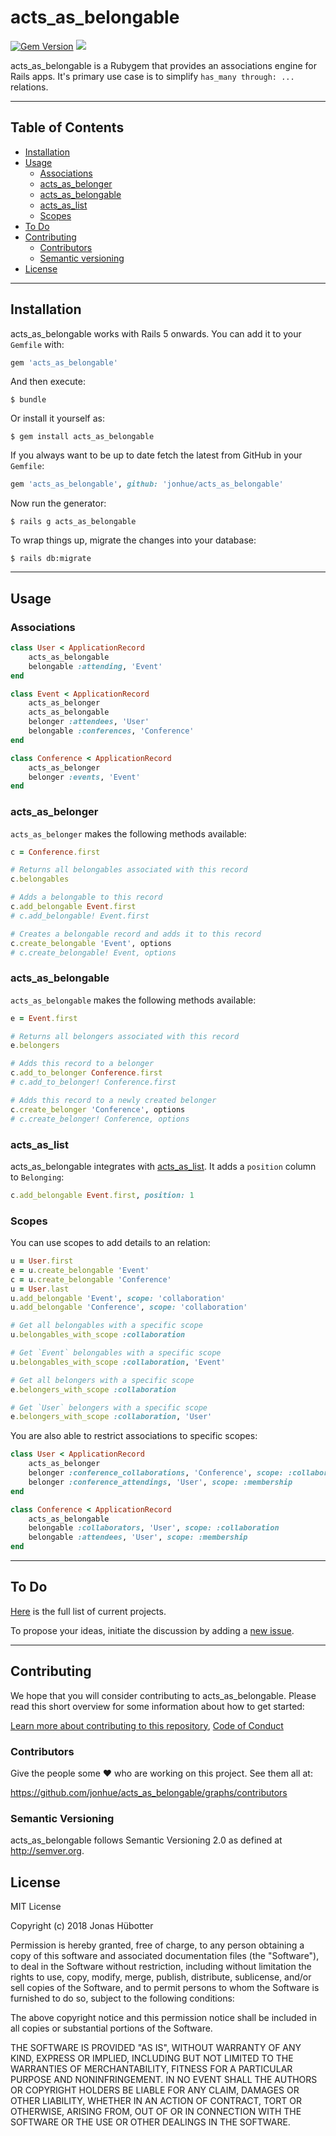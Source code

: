# acts_as_belongable

[![Gem Version](https://badge.fury.io/rb/acts_as_belongable.svg)](https://badge.fury.io/rb/acts_as_belongable) <img src="https://travis-ci.org/jonhue/acts_as_belongable.svg?branch=master" />

acts_as_belongable is a Rubygem that provides an associations engine for Rails apps. It's primary use case is to simplify `has_many through: ...` relations.

---

## Table of Contents

* [Installation](#installation)
* [Usage](#usage)
    * [Associations](#associations)
    * [acts_as_belonger](#acts_as_belonger)
    * [acts_as_belongable](#acts_as_belongable)
    * [acts_as_list](#acts_as_list)
    * [Scopes](#scopes)
* [To Do](#to-do)
* [Contributing](#contributing)
    * [Contributors](#contributors)
    * [Semantic versioning](#semantic-versioning)
* [License](#license)

---

## Installation

acts_as_belongable works with Rails 5 onwards. You can add it to your `Gemfile` with:

```ruby
gem 'acts_as_belongable'
```

And then execute:

    $ bundle

Or install it yourself as:

    $ gem install acts_as_belongable

If you always want to be up to date fetch the latest from GitHub in your `Gemfile`:

```ruby
gem 'acts_as_belongable', github: 'jonhue/acts_as_belongable'
```

Now run the generator:

    $ rails g acts_as_belongable

To wrap things up, migrate the changes into your database:

    $ rails db:migrate

---

## Usage

### Associations

```ruby
class User < ApplicationRecord
    acts_as_belongable
    belongable :attending, 'Event'
end

class Event < ApplicationRecord
    acts_as_belonger
    acts_as_belongable
    belonger :attendees, 'User'
    belongable :conferences, 'Conference'
end

class Conference < ApplicationRecord
    acts_as_belonger
    belonger :events, 'Event'
end
```

### acts_as_belonger

`acts_as_belonger` makes the following methods available:

```ruby
c = Conference.first

# Returns all belongables associated with this record
c.belongables

# Adds a belongable to this record
c.add_belongable Event.first
# c.add_belongable! Event.first

# Creates a belongable record and adds it to this record
c.create_belongable 'Event', options
# c.create_belongable! Event, options
```

### acts_as_belongable

`acts_as_belongable` makes the following methods available:

```ruby
e = Event.first

# Returns all belongers associated with this record
e.belongers

# Adds this record to a belonger
c.add_to_belonger Conference.first
# c.add_to_belonger! Conference.first

# Adds this record to a newly created belonger
c.create_belonger 'Conference', options
# c.create_belonger! Conference, options
```

### acts_as_list

acts_as_belongable integrates with [acts_as_list](). It adds a `position` column to `Belonging`:

```ruby
c.add_belongable Event.first, position: 1
```

### Scopes

You can use scopes to add details to an relation:

```ruby
u = User.first
e = u.create_belongable 'Event'
c = u.create_belongable 'Conference'
u = User.last
u.add_belongable 'Event', scope: 'collaboration'
u.add_belongable 'Conference', scope: 'collaboration'

# Get all belongables with a specific scope
u.belongables_with_scope :collaboration

# Get `Event` belongables with a specific scope
u.belongables_with_scope :collaboration, 'Event'

# Get all belongers with a specific scope
e.belongers_with_scope :collaboration

# Get `User` belongers with a specific scope
e.belongers_with_scope :collaboration, 'User'
```

You are also able to restrict associations to specific scopes:

```ruby
class User < ApplicationRecord
    acts_as_belonger
    belonger :conference_collaborations, 'Conference', scope: :collaboration
    belonger :conference_attendings, 'User', scope: :membership
end

class Conference < ApplicationRecord
    acts_as_belongable
    belongable :collaborators, 'User', scope: :collaboration
    belongable :attendees, 'User', scope: :membership
end
```

---

## To Do

[Here](https://github.com/jonhue/acts_as_belongable/projects/1) is the full list of current projects.

To propose your ideas, initiate the discussion by adding a [new issue](https://github.com/jonhue/acts_as_belongable/issues/new).

---

## Contributing

We hope that you will consider contributing to acts_as_belongable. Please read this short overview for some information about how to get started:

[Learn more about contributing to this repository](CONTRIBUTING.md), [Code of Conduct](CODE_OF_CONDUCT.md)

### Contributors

Give the people some :heart: who are working on this project. See them all at:

https://github.com/jonhue/acts_as_belongable/graphs/contributors

### Semantic Versioning

acts_as_belongable follows Semantic Versioning 2.0 as defined at http://semver.org.

## License

MIT License

Copyright (c) 2018 Jonas Hübotter

Permission is hereby granted, free of charge, to any person obtaining a copy
of this software and associated documentation files (the "Software"), to deal
in the Software without restriction, including without limitation the rights
to use, copy, modify, merge, publish, distribute, sublicense, and/or sell
copies of the Software, and to permit persons to whom the Software is
furnished to do so, subject to the following conditions:

The above copyright notice and this permission notice shall be included in all
copies or substantial portions of the Software.

THE SOFTWARE IS PROVIDED "AS IS", WITHOUT WARRANTY OF ANY KIND, EXPRESS OR
IMPLIED, INCLUDING BUT NOT LIMITED TO THE WARRANTIES OF MERCHANTABILITY,
FITNESS FOR A PARTICULAR PURPOSE AND NONINFRINGEMENT. IN NO EVENT SHALL THE
AUTHORS OR COPYRIGHT HOLDERS BE LIABLE FOR ANY CLAIM, DAMAGES OR OTHER
LIABILITY, WHETHER IN AN ACTION OF CONTRACT, TORT OR OTHERWISE, ARISING FROM,
OUT OF OR IN CONNECTION WITH THE SOFTWARE OR THE USE OR OTHER DEALINGS IN THE
SOFTWARE.
